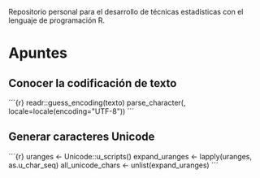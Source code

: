 Repositorio personal para el desarrollo de técnicas estadísticas con el lenguaje de programación R.

# Apuntes

## Conocer la codificación de texto
´´´{r}
readr::guess_encoding(texto)
parse_character(, locale=locale(encoding="UTF-8"))
´´´

## Generar caracteres Unicode
´´´{r}
uranges <- Unicode::u_scripts()
expand_uranges <- lapply(uranges, as.u_char_seq)
all_unicode_chars <- unlist(expand_uranges)
´´´